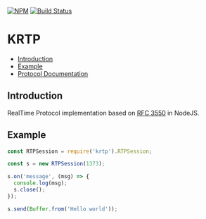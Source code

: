 [![NPM](https://nodei.co/npm/krtp.png?downloads=true&downloadRank=true&stars=true)](https://nodei.co/npm/krtp/)
[![Build Status](https://travis-ci.org/1995parham/krtp.svg?branch=master)](https://travis-ci.org/1995parham/krtp)

# KRTP

- [Introduction](#introduction)
- [Example](#example)
- [Protocol Documentation](https://github.com/1995parham/krtp/blob/master/docs/RTP.md)

## Introduction
RealTime Protocol implementation based on [RFC 3550](https://tools.ietf.org/html/rfc3550) in NodeJS.

## Example
```javascript
const RTPSession = require('krtp').RTPSession;

const s = new RTPSession(1373);

s.on('message', (msg) => {
  console.log(msg);
  s.close();
});

s.send(Buffer.from('Hello world'));
```
